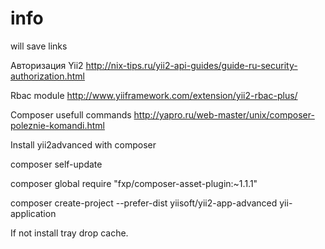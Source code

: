 # info
will save links

Авторизация Yii2
http://nix-tips.ru/yii2-api-guides/guide-ru-security-authorization.html

Rbac module
http://www.yiiframework.com/extension/yii2-rbac-plus/

Composer usefull commands
http://yapro.ru/web-master/unix/composer-poleznie-komandi.html

Install yii2advanced with composer

composer self-update

composer global require "fxp/composer-asset-plugin:~1.1.1"

composer create-project --prefer-dist yiisoft/yii2-app-advanced yii-application

If not install tray drop cache.


